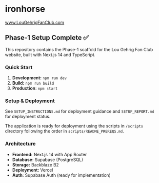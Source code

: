 # ironhorse
www.LouGehrigFanClub.com

## Phase-1 Setup Complete ✅

This repository contains the Phase-1 scaffold for the Lou Gehrig Fan Club website, built with Next.js 14 and TypeScript.

### Quick Start

1. **Development:** `npm run dev`
2. **Build:** `npm run build`  
3. **Production:** `npm start`

### Setup & Deployment

See `SETUP_INSTRUCTIONS.md` for deployment guidance and `SETUP_REPORT.md` for deployment status.

The application is ready for deployment using the scripts in `/scripts` directory following the order in `scripts/README_PREREQS.md`.

### Architecture

- **Frontend:** Next.js 14 with App Router
- **Database:** Supabase (PostgreSQL)
- **Storage:** Backblaze B2
- **Deployment:** Vercel
- **Auth:** Supabase Auth (ready for implementation)
